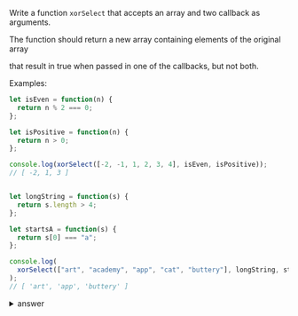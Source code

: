 
Write a function `xorSelect` that accepts an array and two callback as arguments.

The function should return a new array containing elements of the original array

that result in true when passed in one of the callbacks, but not both.

Examples:

```js
let isEven = function(n) {
  return n % 2 === 0;
};

let isPositive = function(n) {
  return n > 0;
};

console.log(xorSelect([-2, -1, 1, 2, 3, 4], isEven, isPositive));
// [ -2, 1, 3 ]


let longString = function(s) {
  return s.length > 4;
};

let startsA = function(s) {
  return s[0] === "a";
};

console.log(
  xorSelect(["art", "academy", "app", "cat", "buttery"], longString, startsA)
);
// [ 'art', 'app', 'buttery' ]
```

<details>

  <summary>answer</summary>
  
  ```js

  let xorSelect = function(array, cb1, cb2) {
    let answer = [];
    for (let i=0;i<array.length;i++) {
      let el = array[i];
      if ((cb1(el)==true&&cb2(el)==false) || (cb1(el)==false &&cb2(el)==true)) {
        answer.push(el);
      }
    }
    return answer;
  };

  ```
</details>
